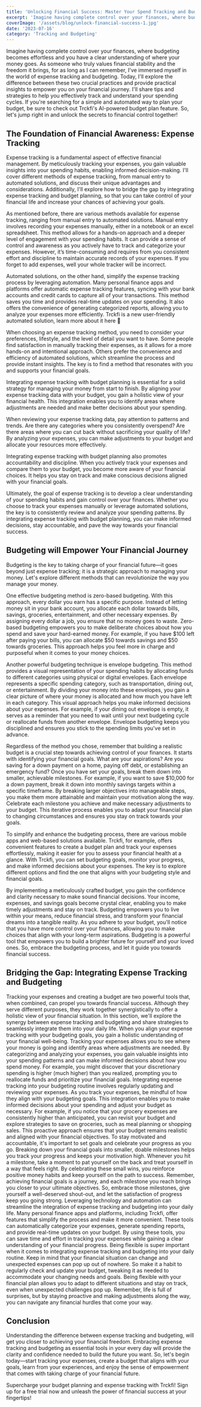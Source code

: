 ```yaml
---
title: 'Unlocking Financial Success: Master Your Spend Tracking and Budgeting'
excerpt: 'Imagine having complete control over your finances, where budgeting becomes effortless and you have a clear understanding of where your money goes. As someone who values financial stability and the freedom it brings, I have delved into the world of expense tracking and budgeting.'
coverImage: '/assets/blog/unlock-financial-success-1.jpg'
date: '2023-07-16'
category: 'Tracking and Budgeting'
---
```


Imagine having complete control over your finances, where budgeting becomes effortless and you have a clear understanding of where your money goes. As someone who truly values financial stability and the freedom it brings, for as long as I can remember, I've immersed myself in the world of expense tracking and budgeting. Today, I'll explore the difference between these two crucial practices and provide practical insights to empower you on your financial journey. I'll share tips and strategies to help you effectively track and understand your spending cycles. If you're searching for a simple and automated way to plan your budget, be sure to check out Trckfi's AI-powered budget plan feature. So, let's jump right in and unlock the secrets to financial control together!

## The Foundation of Financial Awareness: Expense Tracking

Expense tracking is a fundamental aspect of effective financial management. By meticulously tracking your expenses, you gain valuable insights into your spending habits, enabling informed decision-making. I'll cover different methods of expense tracking, from manual entry to automated solutions, and discuss their unique advantages and considerations. Additionally, I'll explore how to bridge the gap by integrating expense tracking and budget planning, so that you can take control of your financial life and increase your chances of achieving your goals.

As mentioned before, there are various methods available for expense tracking, ranging from manual entry to automated solutions. Manual entry involves recording your expenses manually, either in a notebook or an excel spreadsheet. This method allows for a hands-on approach and a deeper level of engagement with your spending habits. It can provide a sense of control and awareness as you actively have to track and categorize your expenses. However, it’s time-consuming and requires from you consistent effort and discipline to maintain accurate records of your expenses. If you forget to add expenses, well your whole tracker will be incorrect.

Automated solutions, on the other hand, simplify the expense tracking process by leveraging automation. Many personal finance apps and platforms offer automatic expense tracking features, syncing with your bank accounts and credit cards to capture all of your transactions. This method saves you time and provides real-time updates on your spending. It also offers the convenience of generating categorized reports, allowing you to analyze your expenses more efficiently. Trckfi is a new user-friendly automated solution, learn more about it here 🙂

When choosing an expense tracking method, you need to consider your preferences, lifestyle, and the level of detail you want to have. Some people find satisfaction in manually tracking their expenses, as it allows for a more hands-on and intentional approach. Others prefer the convenience and efficiency of automated solutions, which streamline the process and provide instant insights. The key is to find a method that resonates with you and supports your financial goals.

Integrating expense tracking with budget planning is essential for a solid strategy for managing your money from start to finish. By aligning your expense tracking data with your budget, you gain a holistic view of your financial health. This integration enables you to identify areas where adjustments are needed and make better decisions about your spending.

When reviewing your expense tracking data, pay attention to patterns and trends. Are there any categories where you consistently overspend? Are there areas where you can cut back without sacrificing your quality of life? By analyzing your expenses, you can make adjustments to your budget and allocate your resources more effectively.

Integrating expense tracking with budget planning also promotes accountability and discipline. When you actively track your expenses and compare them to your budget, you become more aware of your financial choices. It helps you stay on track and make conscious decisions aligned with your financial goals.

Ultimately, the goal of expense tracking is to develop a clear understanding of your spending habits and gain control over your finances. Whether you choose to track your expenses manually or leverage automated solutions, the key is to consistently review and analyze your spending patterns. By integrating expense tracking with budget planning, you can make informed decisions, stay accountable, and pave the way towards your financial success.

## Budgeting will Empower Your Financial Journey

Budgeting is the key to taking charge of your financial future—it goes beyond just expense tracking; it is a strategic approach to managing your money. Let's explore different methods that can revolutionize the way you manage your money.

One effective budgeting method is zero-based budgeting. With this approach, every dollar you earn has a specific purpose. Instead of letting money sit in your bank account, you allocate each dollar towards bills, savings, groceries, entertainment, and other necessary expenses. By assigning every dollar a job, you ensure that no money goes to waste. Zero-based budgeting empowers you to make deliberate choices about how you spend and save your hard-earned money. For example, if you have $100 left after paying your bills, you can allocate $50 towards savings and $50 towards groceries. This approach helps you feel more in charge and purposeful when it comes to your money choices. 

Another powerful budgeting technique is envelope budgeting. This method provides a visual representation of your spending habits by allocating funds to different categories using physical or digital envelopes. Each envelope represents a specific spending category, such as transportation, dining out, or entertainment. By dividing your money into these envelopes, you gain a clear picture of where your money is allocated and how much you have left in each category. This visual approach helps you make informed decisions about your expenses. For example, if your dining out envelope is empty, it serves as a reminder that you need to wait until your next budgeting cycle or reallocate funds from another envelope. Envelope budgeting keeps you disciplined and ensures you stick to the spending limits you've set in advance.

Regardless of the method you chose, remember that building a realistic budget is a crucial step towards achieving control of your finances. It starts with identifying your financial goals. What are your aspirations? Are you saving for a down payment on a home, paying off debt, or establishing an emergency fund? Once you have set your goals, break them down into smaller, achievable milestones. For example, if you want to save $10,000 for a down payment, break it down into monthly savings targets within a specific timeframe. By breaking larger objectives into manageable steps, you make them more attainable and maintain your motivation along the way. Celebrate each milestone you achieve and make necessary adjustments to your budget. This iterative process enables you to adapt your financial plan to changing circumstances and ensures you stay on track towards your goals.

To simplify and enhance the budgeting process, there are various mobile apps and web-based solutions available. Trckfi, for example, offers convenient features to create a budget plan and track your expenses effortlessly, making it easier for you to assess your financial health at a glance. With Trckfi, you can set budgeting goals, monitor your progress, and make informed decisions about your expenses. The key is to explore different options and find the one that aligns with your budgeting style and financial goals.

By implementing a meticulously crafted budget, you gain the confidence and clarity necessary to make sound financial decisions. Your income, expenses, and savings goals become crystal clear, enabling you to make timely adjustments and stay on track. Budgeting empowers you to live within your means, reduce financial stress, and transform your financial dreams into a tangible reality. As you adhere to your budget, you'll notice that you have more control over your finances, allowing you to make choices that align with your long-term aspirations. Budgeting is a powerful tool that empowers you to build a brighter future for yourself and your loved ones. So, embrace the budgeting process, and let it guide you towards financial success.

## Bridging the Gap: Integrating Expense Tracking and Budgeting
Tracking your expenses and creating a budget are two powerful tools that, when combined, can propel you towards financial success. Although they serve different purposes, they work together synergistically to offer a holistic view of your financial situation. In this section, we'll explore the synergy between expense tracking and budgeting and share strategies to seamlessly integrate them into your daily life.
When you align your expense tracking with your budgeting goals, you gain a holistic understanding of your financial well-being. Tracking your expenses allows you to see where your money is going and identify areas where adjustments are needed. By categorizing and analyzing your expenses, you gain valuable insights into your spending patterns and can make informed decisions about how you spend money. For example, you might discover that your discretionary spending is higher (much higher) than you realized, prompting you to reallocate funds and prioritize your financial goals.
Integrating expense tracking into your budgeting routine involves regularly updating and reviewing your expenses. As you track your expenses, be mindful of how they align with your budgeting goals. This integration enables you to make informed decisions about your spending and adjust your budget as necessary. For example, if you notice that your grocery expenses are consistently higher than anticipated, you can revisit your budget and explore strategies to save on groceries, such as meal planning or shopping sales. This proactive approach ensures that your budget remains realistic and aligned with your financial objectives.
To stay motivated and accountable, it's important to set goals and celebrate your progress as you go. Breaking down your financial goals into smaller, doable milestones helps you track your progress and keeps your motivation high. Whenever you hit a milestone, take a moment to pat yourself on the back and treat yourself in a way that feels right. By celebrating these small wins, you reinforce positive money habits and keep yourself on the path to success. Remember, achieving financial goals is a journey, and each milestone you reach brings you closer to your ultimate objectives. So, embrace those milestones, give yourself a well-deserved shout-out, and let the satisfaction of progress keep you going strong.
Leveraging technology and automation can streamline the integration of expense tracking and budgeting into your daily life. Many personal finance apps and platforms, including Trckfi, offer features that simplify the process and make it more convenient. These tools can automatically categorize your expenses, generate spending reports, and provide real-time updates on your budget. By using these tools, you can save time and effort in tracking your expenses while gaining a clear understanding of your financial progress.
Being flexible is super important when it comes to integrating expense tracking and budgeting into your daily routine. Keep in mind that your financial situation can change and unexpected expenses can pop up out of nowhere. So make it a habit to regularly check and update your budget, tweaking it as needed to accommodate your changing needs and goals. Being flexible with your financial plan allows you to adapt to different situations and stay on track, even when unexpected challenges pop up. Remember, life is full of surprises, but by staying proactive and making adjustments along the way, you can navigate any financial hurdles that come your way.
## Conclusion

Understanding the difference between expense tracking and budgeting, will get you closer to achieving your financial freedom. Embracing expense tracking and budgeting as essential tools in your every day will provide the clarity and confidence needed to build the future you want. So, let's begin today—start tracking your expenses, create a budget that aligns with your goals,  learn from your experiences, and enjoy the sense of empowerment that comes with taking charge of your financial future.

Supercharge your budget planning and expense tracking with Trckfi! Sign up for a free trial now and unleash the power of financial success at your fingertips!